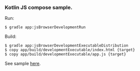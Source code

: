 ### Kotlin JS compose sample.

Run:
```
$ gradle app:jsBrowserDevelopmentRun
```

Build:
```
$ gradle app:jsBrowserDevelopmentExecutableDistribution
$ copy app/build/developmentExecutable/index.html {target}
$ copy app/build/developmentExecutable/app.js {target}
```

See sample [here](https://kepocnhh.github.io/KotlinJSCompose/).
